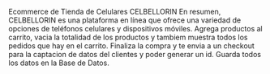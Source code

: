 Ecommerce de Tienda de Celulares CELBELLORIN En resumen, CELBELLORIN es una plataforma en línea que ofrece una variedad de opciones de teléfonos celulares y dispositivos móviles. Agrega productos al carrito, vacia la totalidad de los productos y tambiem muestra todos los pedidos que hay en el carrito. Finaliza la compra y te envia a un checkout para la captacion de datos del clientes y poder generar un id. Guarda todos los datos en la Base de Datos.
